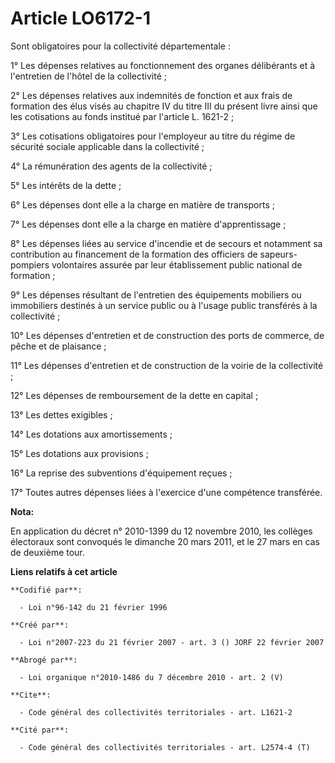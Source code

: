 # Article LO6172-1

Sont obligatoires pour la collectivité départementale : 

1° Les dépenses relatives au fonctionnement des organes délibérants et à l'entretien de l'hôtel de la collectivité ; 

2° Les dépenses relatives aux indemnités de fonction et aux frais de formation des élus visés au chapitre IV du titre III du
présent livre ainsi que les cotisations au fonds institué par l'article L. 1621-2 ; 

3° Les cotisations obligatoires pour l'employeur au titre du régime de sécurité sociale applicable dans la collectivité ; 

4° La rémunération des agents de la collectivité ; 

5° Les intérêts de la dette ; 

6° Les dépenses dont elle a la charge en matière de transports ; 

7° Les dépenses dont elle a la charge en matière d'apprentissage ; 

8° Les dépenses liées au service d'incendie et de secours et notamment sa contribution au financement de la formation des
officiers de sapeurs-pompiers volontaires assurée par leur établissement public national de formation ; 

9° Les dépenses résultant de l'entretien des équipements mobiliers ou immobiliers destinés à un service public ou à l'usage
public transférés à la collectivité ; 

10° Les dépenses d'entretien et de construction des ports de commerce, de pêche et de plaisance ; 

11° Les dépenses d'entretien et de construction de la voirie de la collectivité ; 

12° Les dépenses de remboursement de la dette en capital ; 

13° Les dettes exigibles ; 

14° Les dotations aux amortissements ; 

15° Les dotations aux provisions ; 

16° La reprise des subventions d'équipement reçues ; 

17° Toutes autres dépenses liées à l'exercice d'une compétence transférée.

**Nota:**

En application du décret n° 2010-1399 du 12 novembre 2010, les collèges électoraux sont convoqués le dimanche 20 mars 2011,
et le 27 mars en cas de deuxième tour.

**Liens relatifs à cet article**

	**Codifié par**:

	  - Loi n°96-142 du 21 février 1996

	**Créé par**:

	  - Loi n°2007-223 du 21 février 2007 - art. 3 () JORF 22 février 2007

	**Abrogé par**:

	  - Loi organique n°2010-1486 du 7 décembre 2010 - art. 2 (V)

	**Cite**:

	  - Code général des collectivités territoriales - art. L1621-2

	**Cité par**:

	  - Code général des collectivités territoriales - art. L2574-4 (T)
